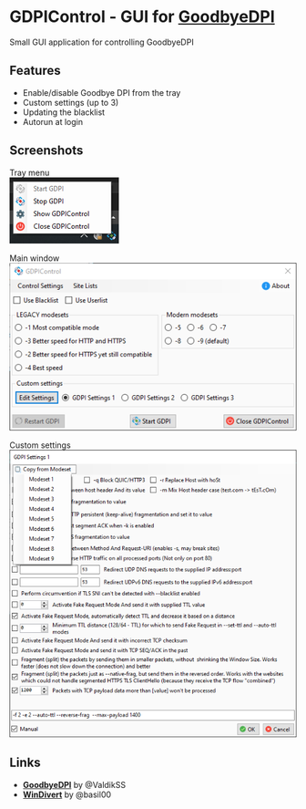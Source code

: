 # GDPIControl - GUI for [GoodbyeDPI](https://github.com/ValdikSS/GoodbyeDPI/)

Small GUI application for controlling GoodbyeDPI

## Features

- Enable/disable Goodbye DPI from the tray
- Custom settings (up to 3)
- Updating the blacklist
- Autorun at login

## Screenshots

Tray menu  
![tray](./assets/tray.png)

Main window  
![modesets](./assets/modesets.png)

Custom settings  
![settings](./assets/settings.png)

## Links

- **[GoodbyeDPI](https://github.com/ValdikSS/GoodbyeDPI/)** by @ValdikSS
- **[WinDivert](https://github.com/basil00/Divert)** by @basil00
